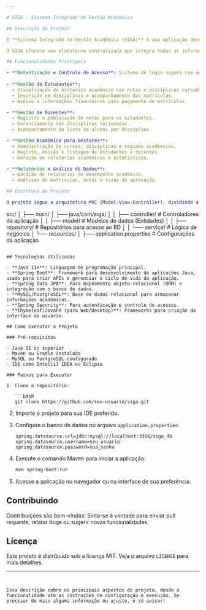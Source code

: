 ```yaml
---

# SIGA - Sistema Integrado de Gestão Acadêmica

## Descrição do Projeto

O **Sistema Integrado de Gestão Acadêmica (SIGA)** é uma aplicação desenvolvida em Java para gerenciar processos acadêmicos em instituições de ensino superior. O sistema visa automatizar e simplificar as operações diárias relacionadas à gestão de estudantes, docentes e gestores acadêmicos, como matrícula, inscrições em disciplinas, gerenciamento de notas e monitoramento do desempenho acadêmico.

O SIGA oferece uma plataforma centralizada que integra todas as informações acadêmicas, permitindo uma melhor comunicação entre os usuários e aumentando a eficiência dos processos administrativos. Com funcionalidades intuitivas e um design modular, o SIGA é ideal para universidades que buscam modernizar suas operações acadêmicas.

## Funcionalidades Principais

- **Autenticação e Controle de Acesso**: Sistema de login seguro com autenticação para diferentes perfis de usuários, incluindo estudantes, docentes e gestores.
  
- **Gestão de Estudantes**:
  - Visualização do histórico acadêmico com notas e disciplinas cursadas.
  - Inscrição em disciplinas e acompanhamento das matrículas.
  - Acesso a informações financeiras para pagamento de matrículas.

- **Gestão de Docentes**:
  - Registro e publicação de notas para os estudantes.
  - Gerenciamento das disciplinas lecionadas.
  - Acompanhamento da lista de alunos por disciplina.

- **Gestão Acadêmica para Gestores**:
  - Administração de cursos, disciplinas e regimes acadêmicos.
  - Registo, edição e listagem de estudantes e docentes.
  - Geração de relatórios acadêmicos e estatísticos.

- **Relatórios e Análise de Dados**:
  - Geração de relatórios de desempenho acadêmico.
  - Análises de matrículas, notas e taxas de aprovação.

## Estrutura do Projeto

O projeto segue a arquitetura MVC (Model-View-Controller), dividindo a lógica de apresentação, controle e persistência dos dados:

```
src/
│
├── main/
│   ├── java/com/siga/
│   │   ├── controller/       # Controladores da aplicação
│   │   ├── model/            # Modelos de dados (Entidades)
│   │   ├── repository/       # Repositórios para acesso ao BD
│   │   └── service/          # Lógica de negócios
│   └── resources/
│       ├── application.properties   # Configurações da aplicação
```

## Tecnologias Utilizadas

- **Java 11+**: Linguagem de programação principal.
- **Spring Boot**: Framework para desenvolvimento de aplicações Java, usado para criar APIs e gerenciar o ciclo de vida da aplicação.
- **Spring Data JPA**: Para mapeamento objeto-relacional (ORM) e integração com o banco de dados.
- **MySQL/PostgreSQL**: Base de dados relacional para armazenar informações acadêmicas.
- **Spring Security**: Para autenticação e controle de acessos.
- **Thymeleaf/JavaFX (para Web/Desktop)**: Frameworks para criação da interface de usuário.

## Como Executar o Projeto

### Pré-requisitos

- Java 11 ou superior
- Maven ou Gradle instalado
- MySQL ou PostgreSQL configurado
- IDE como IntelliJ IDEA ou Eclipse

### Passos para Executar

1. Clone o repositório:

   ```bash
   git clone https://github.com/seu-usuario/siga.git
   ```

2. Importe o projeto para sua IDE preferida.

3. Configure o banco de dados no arquivo `application.properties`:

   ```properties
   spring.datasource.url=jdbc:mysql://localhost:3306/siga_db
   spring.datasource.username=seu_usuario
   spring.datasource.password=sua_senha
   ```

4. Execute o comando Maven para iniciar a aplicação:

   ```bash
   mvn spring-boot:run
   ```

5. Acesse a aplicação no navegador ou na interface de sua preferência.

## Contribuindo

Contribuições são bem-vindas! Sinta-se à vontade para enviar pull requests, relatar bugs ou sugerir novas funcionalidades.

## Licença

Este projeto é distribuído sob a licença MIT. Veja o arquivo `LICENSE` para mais detalhes.

---
```


Essa descrição cobre os principais aspectos do projeto, desde a funcionalidade até as instruções de configuração e execução. Se precisar de mais alguma informação ou ajuste, é só avisar!
